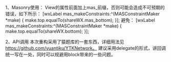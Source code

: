 1、Masonry使用：
View的属性前面加上mas_前缀，否则可能会造成不可预期的错误，如下所示：
[wxLabel mas_makeConstraints:^(MASConstraintMaker *make) {
make.top.equalTo(shareWX.mas_bottom);
}];
避免：
[wxLabel mas_makeConstraints:^(MASConstraintMaker *make) {
make.top.equalTo(shareWX.bottom);
}];

2、API调用
本次重构采用了猿题库的一套东西，详细用法见 https://github.com/yuantiku/YTKNetwork。
建议采用delegate的形式，讲回调统一写在一处，同时可以规避用block带来的一些问题。